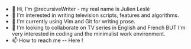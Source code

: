 
- 👋 Hi, I’m @recursiveWriter - my real name is Julien Leslé
- 👀 I'm interested in writing television scripts, features and algorithms.
- 🌱 I'm currently using Vim and Git for writing prose. 
- 💞️ I'm looking to collaborate on TV series in English and French BUT I'm very interested in coding and the minimalist work environment.  
- 📫 How to reach me -- Here ! 

<!---
recursiveWriter/recursiveWriter is a ✨ special ✨ repository because its `README.md` (this file) appears on your GitHub profile.
You can click the Preview link to take a look at your changes.
--->
